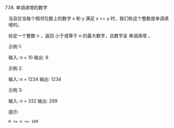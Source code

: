 738. 单调递增的数字

当且仅当每个相邻位数上的数字 x 和 y 满足 x <= y 时，我们称这个整数是单调递增的。

给定一个整数 n ，返回 小于或等于 n 的最大数字，且数字呈 单调递增 。

 

示例 1:

输入: n = 10
输出: 9

示例 2:

输入: n = 1234
输出: 1234

示例 3:

输入: n = 332
输出: 299

 

提示:

    0 <= n <= 109